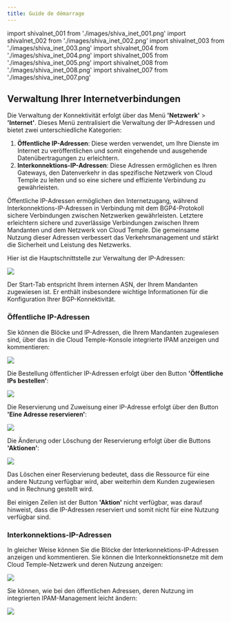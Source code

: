 ```yaml
---
title: Guide de démarrage
---
```

import shivaInet_001 from './images/shiva_inet_001.png'
import shivaInet_002 from './images/shiva_inet_002.png'
import shivaInet_003 from './images/shiva_inet_003.png'
import shivaInet_004 from './images/shiva_inet_004.png'
import shivaInet_005 from './images/shiva_inet_005.png'
import shivaInet_008 from './images/shiva_inet_008.png'
import shivaInet_007 from './images/shiva_inet_007.png'


## Verwaltung Ihrer Internetverbindungen

Die Verwaltung der Konnektivität erfolgt über das Menü **'Netzwerk'** > **'Internet'**. Dieses Menü zentralisiert die Verwaltung der IP-Adressen und bietet zwei unterschiedliche Kategorien:

1. **Öffentliche IP-Adressen**: Diese werden verwendet, um Ihre Dienste im Internet zu veröffentlichen und somit eingehende und ausgehende Datenübertragungen zu erleichtern.
2. **Interkonnektions-IP-Adressen**: Diese Adressen ermöglichen es Ihren Gateways, den Datenverkehr in das spezifische Netzwerk von Cloud Temple zu leiten und so eine sichere und effiziente Verbindung zu gewährleisten.

Öffentliche IP-Adressen ermöglichen den Internetzugang, während Interkonnektions-IP-Adressen in Verbindung mit dem BGP4-Protokoll sichere Verbindungen zwischen Netzwerken gewährleisten. Letztere erleichtern sichere und zuverlässige Verbindungen zwischen Ihrem Mandanten und dem Netzwerk von Cloud Temple. Die gemeinsame Nutzung dieser Adressen verbessert das Verkehrsmanagement und stärkt die Sicherheit und Leistung des Netzwerks.

Hier ist die Hauptschnittstelle zur Verwaltung der IP-Adressen:

<img src={shivaInet_001} />

Der Start-Tab entspricht Ihrem internen ASN, der Ihrem Mandanten zugewiesen ist. Er enthält insbesondere wichtige Informationen für die Konfiguration Ihrer BGP-Konnektivität.

### Öffentliche IP-Adressen

Sie können die Blöcke und IP-Adressen, die Ihrem Mandanten zugewiesen sind, über das in die Cloud Temple-Konsole integrierte IPAM anzeigen und kommentieren:

<img src={shivaInet_002} />

Die Bestellung öffentlicher IP-Adressen erfolgt über den Button **'Öffentliche IPs bestellen'**:

<img src={shivaInet_003} />

Die Reservierung und Zuweisung einer IP-Adresse erfolgt über den Button **'Eine Adresse reservieren'**:

<img src={shivaInet_004} />

Die Änderung oder Löschung der Reservierung erfolgt über die Buttons **'Aktionen'**:

<img src={shivaInet_005} />

Das Löschen einer Reservierung bedeutet, dass die Ressource für eine andere Nutzung verfügbar wird, aber weiterhin dem Kunden zugewiesen und in Rechnung gestellt wird.

Bei einigen Zeilen ist der Button **'Aktion'** nicht verfügbar, was darauf hinweist, dass die IP-Adressen reserviert und somit nicht für eine Nutzung verfügbar sind.

### Interkonnektions-IP-Adressen

In gleicher Weise können Sie die Blöcke der Interkonnektions-IP-Adressen anzeigen und kommentieren. Sie können die Interkonnektionsnetze mit dem Cloud Temple-Netzwerk und deren Nutzung anzeigen:

<img src={shivaInet_008} />

Sie können, wie bei den öffentlichen Adressen, deren Nutzung im integrierten IPAM-Management leicht ändern:

<img src={shivaInet_007} />